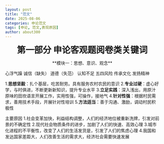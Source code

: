```yaml
---
layout: post
title: "范文"
date: 2025-08-06
categories: 申论范文
tags: [申论, 范文,表现原因]
author: about300
---
```


<div align="center">

<span style="font-size:2em; font-weight:bold;">第一部分 申论客观题阅卷类关键词</span>

</div>
<center>**模块一：思想、意识、观念**</center>

心浮气躁 诚信（缺失） 道德（失范） 认知不足 五四风险 传承文化 发扬精神

1.**思想坚毅**：扎个基层，吃苦耐劳。具有服务农村农民的意识
2.**专业过硬**：虚心好学，与时俱进，不断更新新知识，提升专业水平
3.**立足实践**：深入浅出，用原汁原味的田坎语言开展工作，实用性强，可操作，接地气
4.**针对性强**：根据村民需求，善用技术手段，开展针对性培训
5.**方法适当**：善于沟通、激励，调动村民积极性

主要原因
1.社会变革加快，利益结构调整，人们的经济地位被重新洗牌，引发对前景的不确定性
2.现代社会物质条件的进步，加剧了人们的快速、高效心理
3.城市化进程的不平衡性，改变了人们的生活发货是，引发了人们的焦虑心理
4.我国和发达国家差距大，人们改善生活的需求大，经济社会需要快速发展


